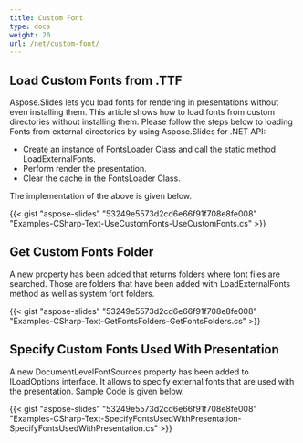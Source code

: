 ```yaml
---
title: Custom Font
type: docs
weight: 20
url: /net/custom-font/
---
```


## **Load Custom Fonts from .TTF**
Aspose.Slides lets you load fonts for rendering in presentations without even installing them. This article shows how to load fonts from custom directories without installing them. Please follow the steps below to loading Fonts from external directories by using Aspose.Slides for .NET API:

- Create an instance of FontsLoader Class and call the static method LoadExternalFonts.
- Perform render the presentation.
- Clear the cache in the FontsLoader Class.

The implementation of the above is given below.

{{< gist "aspose-slides" "53249e5573d2cd6e66f91f708e8fe008" "Examples-CSharp-Text-UseCustomFonts-UseCustomFonts.cs" >}}
## **Get Custom Fonts Folder**
A new property has been added that returns folders where font files are searched. Those are folders that have been added with LoadExternalFonts method as well as system font folders.

{{< gist "aspose-slides" "53249e5573d2cd6e66f91f708e8fe008" "Examples-CSharp-Text-GetFontsFolders-GetFontsFolders.cs" >}}
## **Specify Custom Fonts Used With Presentation**
A new DocumentLevelFontSources property has been added to ILoadOptions interface. It allows to specify external fonts that are used with the presentation. Sample Code is given below.

{{< gist "aspose-slides" "53249e5573d2cd6e66f91f708e8fe008" "Examples-CSharp-Text-SpecifyFontsUsedWithPresentation-SpecifyFontsUsedWithPresentation.cs" >}}
